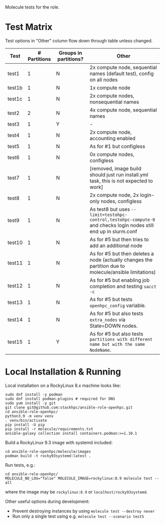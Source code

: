 Molecule tests for the role.

# Test Matrix

Test options in "Other" column flow down through table unless changed.

Test   | # Partitions | Groups in partitions?   | Other
---    | ---          | ---                     | ---
test1  | 1            | N                       | 2x compute node, sequential names (default test), config on all nodes
test1b | 1            | N                       | 1x compute node
test1c | 1            | N                       | 2x compute nodes, nonsequential names
test2  | 2            | N                       | 4x compute node, sequential names
test3  | 1            | Y                       | -
test4  | 1            | N                       | 2x compute node, accounting enabled
test5  | 1            | N                       | As for #1 but configless
test6  | 1            | N                       | 0x compute nodes, configless
test7  | 1            | N                       | [removed, image build should just run install.yml task, this is not expected to work]
test8  | 1            | N                       | 2x compute node, 2x login-only nodes, configless
test9  | 1            | N                       | As test8 but uses `--limit=testohpc-control,testohpc-compute-0` and checks login nodes still end up in slurm.conf
test10 | 1            | N                       | As for #5 but then tries to add an additional node
test11 | 1            | N                       | As for #5 but then deletes a node (actually changes the partition due to molecule/ansible limitations)
test12 | 1            | N                       | As for #5 but enabling job completion and testing `sacct -c`
test13 | 1            | N                       | As for #5 but tests `openhpc_config` variable.
test14 | 1            | N                       | As for #5 but also tests `extra_nodes` via State=DOWN nodes.
test15 | 1            | Y                       | As for #5 but also tests `partitions with different name but with the same NodeName`.


# Local Installation & Running

Local installation on a RockyLinux 8.x machine looks like:

    sudo dnf install -y podman
    sudo dnf install podman-plugins # required for DNS
    sudo yum install -y git
    git clone git@github.com:stackhpc/ansible-role-openhpc.git
    cd ansible-role-openhpc/
    python3.9 -m venv venv
    . venv/bin/activate
    pip install -U pip
    pip install -r molecule/requirements.txt
    ansible-galaxy collection install containers.podman:>=1.10.1

Build a RockyLinux 9.3 image with systemd included:

    cd ansible-role-openhpc/molecule/images
    podman build -t rocky93systemd:latest .

Run tests, e.g.:

    cd ansible-role-openhpc/
    MOLECULE_NO_LOG="false" MOLECULE_IMAGE=rockylinux:8.9 molecule test --all

where the image may be `rockylinux:8.9` or `localhost/rocky93systemd`.

Other useful options during development:
- Prevent destroying instances by using `molecule test --destroy never`
- Run only a single test using e.g. `molecule test --scenario test5`
